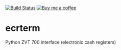 [![Build Status](https://travis-ci.org/karolyi/py3-ecrterm.svg?branch=master)](https://travis-ci.org/karolyi/py3-ecrterm)
[![Buy me a coffee](https://bmc-cdn.nyc3.digitaloceanspaces.com/BMC-button-images/custom_images/orange_img.png)](https://www.buymeacoffee.com/t159YOryp)

ecrterm
=======

Python ZVT 700 interface (electronic cash registers)

